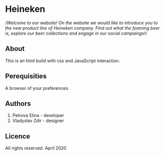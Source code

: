 

# Heineken

/*Welcome to our website! On the website we would like to introduce you to the new product line of Heineken company. Find out what the foaming beer is, explore our beer collections and engage in our social campaings!*/


## About 
This is an html build with css and JavaScript interaction. 

## Perequisities 
A browser of your preferences.

## Authors 
1. Petrova Elina - developer 
2. Vladyslav Zdir - designer

## Licence 
All rights reserved. April 2020
